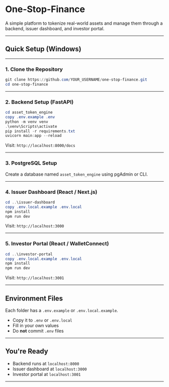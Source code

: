 # One-Stop-Finance

A simple platform to tokenize real-world assets and manage them through a backend, issuer dashboard, and investor portal.

---

## Quick Setup (Windows)

---

### 1. Clone the Repository

```powershell
git clone https://github.com/YOUR_USERNAME/one-stop-finance.git
cd one-stop-finance
```

---

### 2. Backend Setup (FastAPI)

```powershell
cd asset_token_engine
copy .env.example .env
python -m venv venv
.\venv\Scripts\activate
pip install -r requirements.txt
uvicorn main:app --reload
```

Visit: `http://localhost:8000/docs`

---

### 3. PostgreSQL Setup

Create a database named `asset_token_engine` using pgAdmin or CLI.

---

### 4. Issuer Dashboard (React / Next.js)

```powershell
cd ..\issuer-dashboard
copy .env.local.example .env.local
npm install
npm run dev
```

Visit: `http://localhost:3000`

---

### 5. Investor Portal (React / WalletConnect)

```powershell
cd ..\investor-portal
copy .env.local.example .env.local
npm install
npm run dev
```

Visit: `http://localhost:3001`

---

## Environment Files

Each folder has a `.env.example` or `.env.local.example`.

- Copy it to `.env` or `.env.local`
- Fill in your own values
- Do **not** commit `.env` files

---

## You're Ready

- Backend runs at `localhost:8000`
- Issuer dashboard at `localhost:3000`
- Investor portal at `localhost:3001`

---
